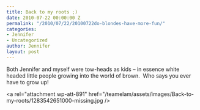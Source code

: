 ```yaml
---
title: Back to my roots ;)
date: 2010-07-22 00:00:00 Z
permalink: "/2010/07/22/20100722do-blondes-have-more-fun/"
categories:
- Jennifer
- Uncategorized
author: Jennifer
layout: post
---
```


Both Jennifer and myself were tow-heads as kids &#8211; in essence white headed little people growing into the world of brown.  Who says you ever have to grow up!

<a rel="attachment wp-att-891" href="/teamelam/assets/images/Back-to-my-roots/1283542651000-missing.jpg /></a>
